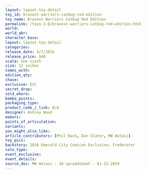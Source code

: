 ```yaml
---
layout: layout-toy-detail 
toy_id: bravest-warriors-catbug-red-edition
toy_name: Bravest Warriors Catbug Red Edition
permalink: /toys-1-6/bravest-warriors-catbug-red-edition.html
world: 
world_abr: 
character_base: 
layout: layout-toy-detail
categories: 
release_date: 4/7/2016
release_price: $40 
scale: one sixth
size: 12 inches
comes_with: 
edition_qty: 
chase: 
exclusive: ECC
secret_drop: 
sold_where: 
bamba_points: 
packaging_type: 
product_code_/_link: N/A
designer: Ashley Wood
makers: 
points_of_articulation: 
variants: 
you_might_also_like: 
article_contributors: [Phil Back, Don Slater, MW Wutasi]
toy_pics: 
backstory: 2016 Emerald City Comicon Exclusive; Frederator
sale_type: 
event_exclusive: 
event_details: 
source_doc: MW Wutasi - 3A spreadsheet - 01-15-2019
---
```

